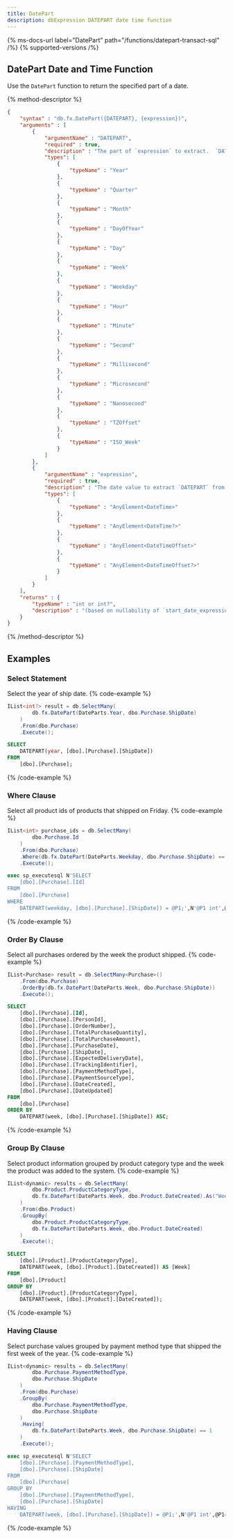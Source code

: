 ```yaml
---
title: DatePart
description: dbExpression DATEPART date time function
---
```


{% ms-docs-url label="DatePart" path="/functions/datepart-transact-sql" /%}
{% supported-versions /%}

## DatePart Date and Time Function

Use the `DatePart` function to return the specified part of a date.

{% method-descriptor %}
```json
{
    "syntax" : "db.fx.DatePart({DATEPART}, {expression})",
    "arguments" : [
        {
            "argumentName" : "DATEPART",
            "required" : true,
            "description" : "The part of `expression` to extract.  `DATEPART` is an enumeration (in the `HatTrick.DbEx.MsSql.Expression` namespace).",
            "types": [
                { 
                    "typeName" : "Year"
                },
                { 
                    "typeName" : "Quarter"
                },
                { 
                    "typeName" : "Month"
                },
                { 
                    "typeName" : "DayOfYear"
                },
                { 
                    "typeName" : "Day"
                },
                { 
                    "typeName" : "Week"
                },
                { 
                    "typeName" : "Weekday"
                },
                { 
                    "typeName" : "Hour"
                },
                { 
                    "typeName" : "Minute"
                },
                { 
                    "typeName" : "Second"
                },
                { 
                    "typeName" : "Millisecond"
                },
                { 
                    "typeName" : "Microsecond"
                },
                { 
                    "typeName" : "Nanosecond"
                },
                { 
                    "typeName" : "TZOffset"
                },
                { 
                    "typeName" : "ISO_Week"
                }
            ]
        },
        {
            "argumentName" : "expression",
            "required" : true,
            "description" : "The date value to extract `DATEPART` from.",
            "types": [
                { 
                    "typeName" : "AnyElement<DateTime>"
                },
                { 
                    "typeName" : "AnyElement<DateTime?>"
                },
                { 
                    "typeName" : "AnyElement<DateTimeOffset>"
                },
                { 
                    "typeName" : "AnyElement<DateTimeOffset?>"
                }
            ]
        }              
    ],
    "returns" : { 
        "typeName" : "int or int?", 
        "description" : "(based on nullability of `start_date_expression` and `end_date_expression`)"
    }
}
```
{% /method-descriptor %}

## Examples
### Select Statement
Select the year of ship date.
{% code-example %}
```csharp
IList<int?> result = db.SelectMany(
        db.fx.DatePart(DateParts.Year, dbo.Purchase.ShipDate)
    )
    .From(dbo.Purchase)
    .Execute();
```
```sql
SELECT
	DATEPART(year, [dbo].[Purchase].[ShipDate])
FROM
	[dbo].[Purchase];
```
{% /code-example %}

### Where Clause
Select all product ids of products that shipped on Friday.
{% code-example %}
```csharp
IList<int> purchase_ids = db.SelectMany(
        dbo.Purchase.Id
    )
    .From(dbo.Purchase)
    .Where(db.fx.DatePart(DateParts.Weekday, dbo.Purchase.ShipDate) == 6)
    .Execute();
```
```sql
exec sp_executesql N'SELECT
	[dbo].[Purchase].[Id]
FROM
	[dbo].[Purchase]
WHERE
	DATEPART(weekday, [dbo].[Purchase].[ShipDate]) = @P1;',N'@P1 int',@P1=6
```
{% /code-example %}

### Order By Clause
Select all purchases ordered by the week the product shipped.
{% code-example %}
```csharp
IList<Purchase> result = db.SelectMany<Purchase>()
    .From(dbo.Purchase)
    .OrderBy(db.fx.DatePart(DateParts.Week, dbo.Purchase.ShipDate))
    .Execute();
```
```sql
SELECT
	[dbo].[Purchase].[Id],
	[dbo].[Purchase].[PersonId],
	[dbo].[Purchase].[OrderNumber],
	[dbo].[Purchase].[TotalPurchaseQuantity],
	[dbo].[Purchase].[TotalPurchaseAmount],
	[dbo].[Purchase].[PurchaseDate],
	[dbo].[Purchase].[ShipDate],
	[dbo].[Purchase].[ExpectedDeliveryDate],
	[dbo].[Purchase].[TrackingIdentifier],
	[dbo].[Purchase].[PaymentMethodType],
	[dbo].[Purchase].[PaymentSourceType],
	[dbo].[Purchase].[DateCreated],
	[dbo].[Purchase].[DateUpdated]
FROM
	[dbo].[Purchase]
ORDER BY
	DATEPART(week, [dbo].[Purchase].[ShipDate]) ASC;
```
{% /code-example %}

### Group By Clause
Select product information grouped by product category type and the
week the product was added to the system.
{% code-example %}
```csharp
IList<dynamic> results = db.SelectMany(
        dbo.Product.ProductCategoryType,
        db.fx.DatePart(DateParts.Week, dbo.Product.DateCreated).As("Week")
    )
    .From(dbo.Product)
    .GroupBy(
        dbo.Product.ProductCategoryType,
        db.fx.DatePart(DateParts.Week, dbo.Product.DateCreated)
    )
    .Execute();
```
```sql
SELECT
	[dbo].[Product].[ProductCategoryType],
	DATEPART(week, [dbo].[Product].[DateCreated]) AS [Week]
FROM
	[dbo].[Product]
GROUP BY
	[dbo].[Product].[ProductCategoryType],
	DATEPART(week, [dbo].[Product].[DateCreated]);
```
{% /code-example %}

### Having Clause
Select purchase values grouped by payment method type that shipped the first week of the year.
{% code-example %}
```csharp
IList<dynamic> results = db.SelectMany(
        dbo.Purchase.PaymentMethodType,
        dbo.Purchase.ShipDate
    )
    .From(dbo.Purchase)
    .GroupBy(
        dbo.Purchase.PaymentMethodType,
        dbo.Purchase.ShipDate
    )
    .Having(
        db.fx.DatePart(DateParts.Week, dbo.Purchase.ShipDate) == 1
    )
    .Execute();
```
```sql
exec sp_executesql N'SELECT
	[dbo].[Purchase].[PaymentMethodType],
	[dbo].[Purchase].[ShipDate]
FROM
	[dbo].[Purchase]
GROUP BY
	[dbo].[Purchase].[PaymentMethodType],
	[dbo].[Purchase].[ShipDate]
HAVING
	DATEPART(week, [dbo].[Purchase].[ShipDate]) = @P1;',N'@P1 int',@P1=1
```
{% /code-example %}
